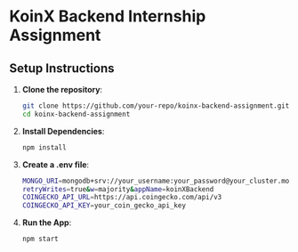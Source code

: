 # KoinX Backend Internship Assignment

## Setup Instructions

1. **Clone the repository**:
   ```bash
   git clone https://github.com/your-repo/koinx-backend-assignment.git
   cd koinx-backend-assignment
   ```
2. **Install Dependencies**:
   ```bash
   npm install
   ```
3. **Create a .env file**:
   ```bash
   MONGO_URI=mongodb+srv://your_username:your_password@your_cluster.mongodb.net/?
   retryWrites=true&w=majority&appName=koinXBackend
   COINGECKO_API_URL=https://api.coingecko.com/api/v3
   COINGECKO_API_KEY=your_coin_gecko_api_key
   ```
4. **Run the App**:
   ```bash
   npm start
   ```
